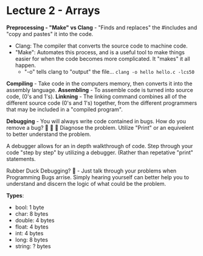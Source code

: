 # Lecture 2 - Arrays

__Preprocessing - "Make" vs Clang__ - "Finds and replaces" the #includes and "copy and pastes" it into the code.
- Clang: The compiler that converts the source code to machine code.
- "Make": Automates this process, and is a useful tool to make things easier for when the code becomes more complicated. It "makes" it all happen.
  - "-o" tells clang to "output" the file... ```clang -o hello hello.c -lcs50```

__Compiling__ - Take code in the computers memory, then converts it into the assembly language.
__Assembling__ - To assemble code is turned into source code, (0's and 1's).
__Linkning__ - The linking command combines all of the different source code (0's and 1's) together, from the different programmers that may be included in a "compiled program".

__Debugging__ - You will always write code contained in bugs. How do you remove a bug? 🐜 🐞 🐛
Diagnose the problem. Utilize "Print" or an equivelent to better understand the problem.

A debugger allows for an in depth walkthrough of code. Step through your code "step by step" by utilizing a debugger. (Rather than repetative "print" statements.

Rubber Duck Debugging? 🦆 - Just talk through your problems when Programming Bugs arrise. Simply hearing yourself can better help you to understand and discern the logic of what could be the problem.

__Types__:
- bool: 1 byte
- char: 8 bytes
- double: 4 bytes
- float: 4 bytes
- int: 4 bytes
- long: 8 bytes
- string: ? bytes
